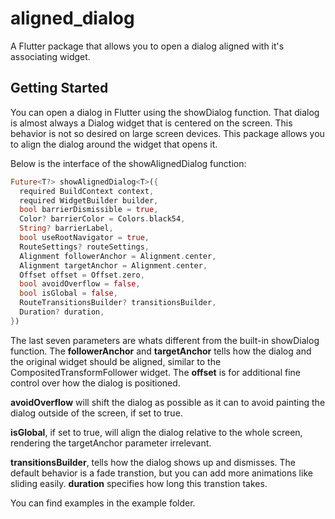 # aligned_dialog

A Flutter package that allows you to open a dialog aligned with it's associating widget.

## Getting Started

You can open a dialog in Flutter using the showDialog function. That dialog is almost always a Dialog widget that is centered on the screen. This behavior is not so desired on large screen devices. This package allows you to align the dialog around the widget that opens it.

Below is the interface of the showAlignedDialog function:

```dart
Future<T?> showAlignedDialog<T>({
  required BuildContext context,
  required WidgetBuilder builder,
  bool barrierDismissible = true,
  Color? barrierColor = Colors.black54,
  String? barrierLabel,
  bool useRootNavigator = true,
  RouteSettings? routeSettings,
  Alignment followerAnchor = Alignment.center,
  Alignment targetAnchor = Alignment.center,
  Offset offset = Offset.zero,
  bool avoidOverflow = false,
  bool isGlobal = false,
  RouteTransitionsBuilder? transitionsBuilder,
  Duration? duration,
})
```

The last seven parameters are whats different from the built-in showDialog function. The **followerAnchor** and **targetAnchor** tells how the dialog and the original widget should be aligned, similar to the CompositedTransformFollower widget. The **offset** is for additional fine control over how the dialog is positioned.

**avoidOverflow** will shift the dialog as possible as it can to avoid painting the dialog outside of the screen, if set to true.

**isGlobal**, if set to true, will align the dialog relative to the whole screen, rendering the targetAnchor parameter irrelevant.

**transitionsBuilder**, tells how the dialog shows up and dismisses. The default behavior is a fade transtion, but you can add more animations like sliding easily. **duration** specifies how long this transtion takes.

You can find examples in the example folder.
